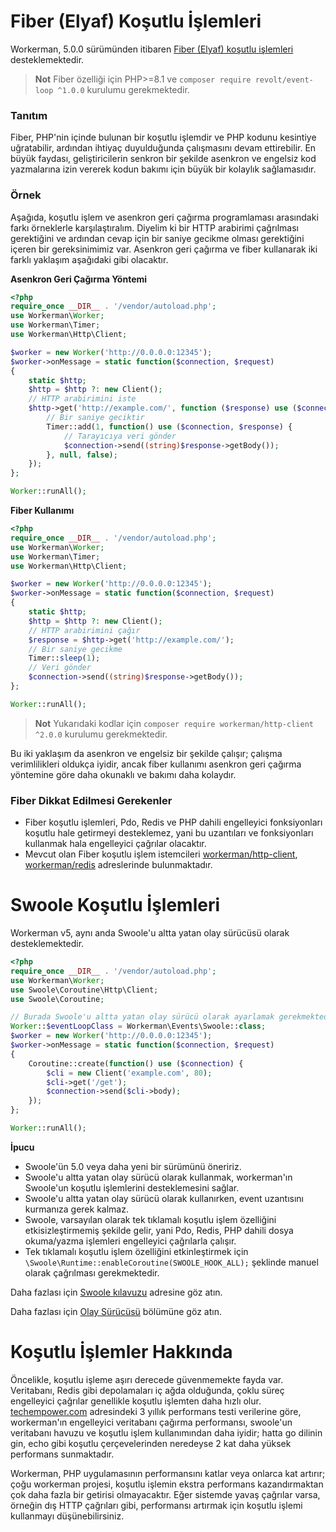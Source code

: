 # Fiber (Elyaf) Koşutlu İşlemleri

Workerman, 5.0.0 sürümünden itibaren [Fiber (Elyaf) koşutlu işlemleri](https://www.php.net/manual/zh/language.fibers.php) desteklemektedir.

> **Not**
> Fiber özelliği için PHP>=8.1 ve `composer require revolt/event-loop ^1.0.0` kurulumu gerekmektedir.

### Tanıtım

Fiber, PHP'nin içinde bulunan bir koşutlu işlemdir ve PHP kodunu kesintiye uğratabilir, ardından ihtiyaç duyulduğunda çalışmasını devam ettirebilir. En büyük faydası, geliştiricilerin senkron bir şekilde asenkron ve engelsiz kod yazmalarına izin vererek kodun bakımı için büyük bir kolaylık sağlamasıdır.

### Örnek

Aşağıda, koşutlu işlem ve asenkron geri çağırma programlaması arasındaki farkı örneklerle karşılaştıralım.
Diyelim ki bir HTTP arabirimi çağrılması gerektiğini ve ardından cevap için bir saniye gecikme olması gerektiğini içeren bir gereksinimimiz var. Asenkron geri çağırma ve fiber kullanarak iki farklı yaklaşım aşağıdaki gibi olacaktır.

**Asenkron Geri Çağırma Yöntemi**
```php
<?php
require_once __DIR__ . '/vendor/autoload.php';
use Workerman\Worker;
use Workerman\Timer;
use Workerman\Http\Client;

$worker = new Worker('http://0.0.0.0:12345');
$worker->onMessage = static function($connection, $request)
{
    static $http;
    $http = $http ?: new Client();
    // HTTP arabirimini iste
    $http->get('http://example.com/', function ($response) use ($connection) {
        // Bir saniye geciktir
        Timer::add(1, function() use ($connection, $response) {
            // Tarayıcıya veri gönder
            $connection->send((string)$response->getBody());
        }, null, false);
    });
};

Worker::runAll();
```

**Fiber Kullanımı**
```php
<?php
require_once __DIR__ . '/vendor/autoload.php';
use Workerman\Worker;
use Workerman\Timer;
use Workerman\Http\Client;

$worker = new Worker('http://0.0.0.0:12345');
$worker->onMessage = static function($connection, $request)
{
    static $http;
    $http = $http ?: new Client();
    // HTTP arabirimini çağır
    $response = $http->get('http://example.com/');
    // Bir saniye gecikme
    Timer::sleep(1);
    // Veri gönder
    $connection->send((string)$response->getBody());
};

Worker::runAll();
```

> **Not**
> Yukarıdaki kodlar için `composer require workerman/http-client ^2.0.0` kurulumu gerekmektedir.

Bu iki yaklaşım da asenkron ve engelsiz bir şekilde çalışır; çalışma verimlilikleri oldukça iyidir, ancak fiber kullanımı asenkron geri çağırma yöntemine göre daha okunaklı ve bakımı daha kolaydır.

### Fiber Dikkat Edilmesi Gerekenler
* Fiber koşutlu işlemleri, Pdo, Redis ve PHP dahili engelleyici fonksiyonları koşutlu hale getirmeyi desteklemez, yani bu uzantıları ve fonksiyonları kullanmak hala engelleyici çağrılar olacaktır.
* Mevcut olan Fiber koşutlu işlem istemcileri [workerman/http-client](../components/workerman-http-client.md), [workerman/redis](../components/workerman-redis.md) adreslerinde bulunmaktadır.

# Swoole Koşutlu İşlemleri
Workerman v5, aynı anda Swoole'u altta yatan olay sürücüsü olarak desteklemektedir.

```php
<?php
require_once __DIR__ . '/vendor/autoload.php';
use Workerman\Worker;
use Swoole\Coroutine\Http\Client;
use Swoole\Coroutine;

// Burada Swoole'u altta yatan olay sürücü olarak ayarlamak gerekmektedir
Worker::$eventLoopClass = Workerman\Events\Swoole::class;
$worker = new Worker('http://0.0.0.0:12345');
$worker->onMessage = static function($connection, $request)
{
    Coroutine::create(function() use ($connection) {
        $cli = new Client('example.com', 80);
        $cli->get('/get');
        $connection->send($cli->body);
    });
};

Worker::runAll();
```
**İpucu**
* Swoole'ün 5.0 veya daha yeni bir sürümünü öneririz.
* Swoole'u altta yatan olay sürücü olarak kullanmak, workerman'ın Swoole'un koşutlu işlemlerini desteklemesini sağlar.
* Swoole'u altta yatan olay sürücü olarak kullanırken, event uzantısını kurmanıza gerek kalmaz.
* Swoole, varsayılan olarak tek tıklamalı koşutlu işlem özelliğini etkisizleştirmemiş şekilde gelir, yani Pdo, Redis, PHP dahili dosya okuma/yazma işlemleri engelleyici çağrılarla çalışır.
* Tek tıklamalı koşutlu işlem özelliğini etkinleştirmek için ` \Swoole\Runtime::enableCoroutine(SWOOLE_HOOK_ALL);` şeklinde manuel olarak çağrılması gerekmektedir.

Daha fazlası için [Swoole kılavuzu](https://wiki.swoole.com/) adresine göz atın.

Daha fazlası için [Olay Sürücüsü](appendices/event.md) bölümüne göz atın.

# Koşutlu İşlemler Hakkında
Öncelikle, koşutlu işleme aşırı derecede güvenmemekte fayda var. Veritabanı, Redis gibi depolamaları iç ağda olduğunda, çoklu süreç engelleyici çağrılar genellikle koşutlu işlemten daha hızlı olur. 
[techempower.com](https://www.techempower.com/benchmarks/#section=data-r21&l=zik073-6bj&test=db) adresindeki 3 yıllık performans testi verilerine göre, workerman'ın engelleyici veritabanı çağırma performansı, swoole'un veritabanı havuzu ve koşutlu işlem kullanımından daha iyidir; hatta go dilinin gin, echo gibi koşutlu çerçevelerinden neredeyse 2 kat daha yüksek performans sunmaktadır.

Workerman, PHP uygulamasının performansını katlar veya onlarca kat artırır; çoğu workerman projesi, koşutlu işlemin ekstra performans kazandırmaktan çok daha fazla bir getirisi olmayacaktır.
Eğer sistemde yavaş çağrılar varsa, örneğin dış HTTP çağrıları gibi, performansı artırmak için koşutlu işlemi kullanmayı düşünebilirsiniz.
